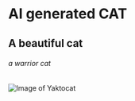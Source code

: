 # AI generated CAT

## A beautiful cat

###### a warrior cat

![Image of Yaktocat](https://octodex.github.com/images/yaktocat.png)
